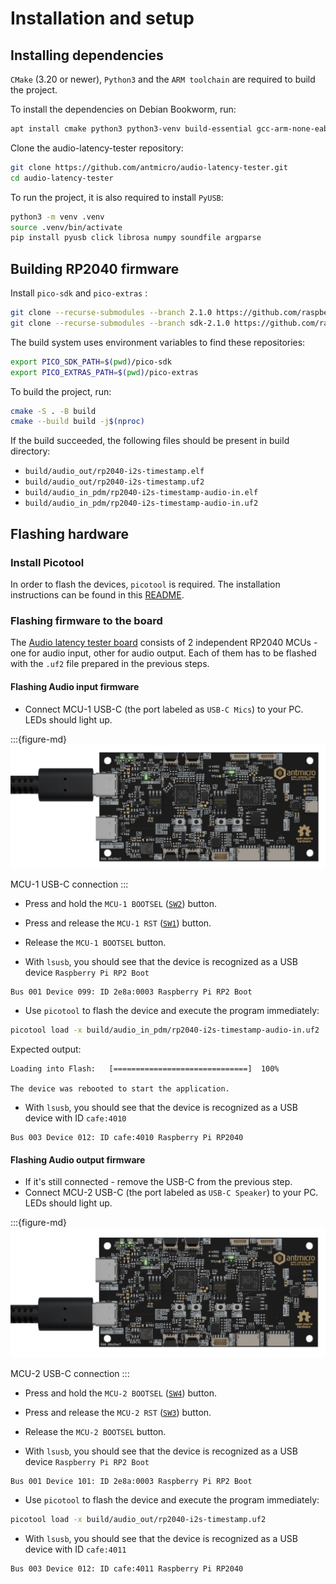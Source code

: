 # Installation and setup

## Installing dependencies
`CMake` (3.20 or newer), `Python3` and the `ARM toolchain` are required to build the project.

To install the dependencies on Debian Bookworm, run:

```sh
apt install cmake python3 python3-venv build-essential gcc-arm-none-eabi libnewlib-arm-none-eabi libstdc++-arm-none-eabi-newlib libusb-1.0-0-dev
```

Clone the audio-latency-tester repository:

```sh
git clone https://github.com/antmicro/audio-latency-tester.git
cd audio-latency-tester
```

To run the project, it is also required to install `PyUSB`:

```sh
python3 -m venv .venv
source .venv/bin/activate
pip install pyusb click librosa numpy soundfile argparse
```

## Building RP2040 firmware

Install `pico-sdk` and `pico-extras` :

```sh
git clone --recurse-submodules --branch 2.1.0 https://github.com/raspberrypi/pico-sdk.git
git clone --recurse-submodules --branch sdk-2.1.0 https://github.com/raspberrypi/pico-extras.git
```

The build system uses environment variables to find these repositories:

```sh
export PICO_SDK_PATH=$(pwd)/pico-sdk
export PICO_EXTRAS_PATH=$(pwd)/pico-extras
```


To build the project, run:

```sh
cmake -S . -B build
cmake --build build -j$(nproc)
```

If the build succeeded, the following files should be present in build directory:

* `build/audio_out/rp2040-i2s-timestamp.elf`
* `build/audio_out/rp2040-i2s-timestamp.uf2`
* `build/audio_in_pdm/rp2040-i2s-timestamp-audio-in.elf`
* `build/audio_in_pdm/rp2040-i2s-timestamp-audio-in.uf2`

## Flashing hardware

### Install Picotool

In order to flash the devices, `picotool` is required.
The installation instructions can be found in this [README](https://github.com/raspberrypi/picotool/blob/master/README.md).

### Flashing firmware to the board

The [Audio latency tester board](https://github.com/antmicro/audio-latency-tester-board) consists of 2 independent RP2040 MCUs - one for audio input, other for audio output.
Each of them has to be flashed with the `.uf2` file prepared in the previous steps.

#### Flashing Audio input firmware

* Connect MCU-1 USB-C (the port labeled as `USB-C Mics`) to your PC. LEDs should light up.

:::{figure-md}
![](img/mcu-1-usb.png)

MCU-1 USB-C connection
:::


* Press and hold the `MCU-1 BOOTSEL` ([`SW2`](#SW2)) button.

* Press and release the `MCU-1 RST` ([`SW1`](#SW1)) button.

* Release the `MCU-1 BOOTSEL` button.

* With `lsusb`, you should see that the device is recognized as a USB device `Raspberry Pi RP2 Boot`

```console
Bus 001 Device 099: ID 2e8a:0003 Raspberry Pi RP2 Boot

```

* Use `picotool` to flash the device and execute the program immediately:

```sh
picotool load -x build/audio_in_pdm/rp2040-i2s-timestamp-audio-in.uf2
```

Expected output:

```console
Loading into Flash:   [==============================]  100%

The device was rebooted to start the application.
```
* With `lsusb`, you should see that the device is recognized as a USB device with ID `cafe:4010`

```console
Bus 003 Device 012: ID cafe:4010 Raspberry Pi RP2040
```

#### Flashing Audio output firmware

* If it's still connected - remove the USB-C from the previous step.
* Connect MCU-2 USB-C (the port labeled as `USB-C Speaker`) to your PC. LEDs should light up.

:::{figure-md}
![](img/mcu-2-usb.png)

MCU-2 USB-C connection
:::


* Press and hold the `MCU-2 BOOTSEL` ([`SW4`](#SW4)) button.

* Press and release the `MCU-2 RST` ([`SW3`](#SW3)) button.

* Release the `MCU-2 BOOTSEL` button.

* With `lsusb`, you should see that the device is recognized as a USB device `Raspberry Pi RP2 Boot`

```console
Bus 001 Device 101: ID 2e8a:0003 Raspberry Pi RP2 Boot

```

* Use `picotool` to flash the device and execute the program immediately:

```sh
picotool load -x build/audio_out/rp2040-i2s-timestamp.uf2
```
* With `lsusb`, you should see that the device is recognized as a USB device with ID `cafe:4011`

```console
Bus 003 Device 012: ID cafe:4011 Raspberry Pi RP2040
```